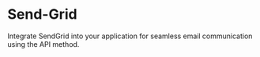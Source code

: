 # Send-Grid
Integrate SendGrid into your application for seamless email communication using the API method.
